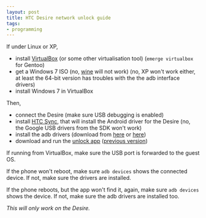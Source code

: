 ```yaml
---
layout: post
title: HTC Desire network unlock guide
tags:
- programming
---
```


If under Linux or XP,

* install [VirtualBox][2] (or some other virtualisation tool) (`emerge
  virtualbox` for Gentoo)
* get a Windows 7 ISO (no, [wine][1] will not work) (no, XP won't work either,
  at least the 64-bit version has troubles with the the adb interface drivers)
* install Windows 7 in VirtualBox

[1]: https://www.winehq.org/
[2]: https://www.virtualbox.org

Then,

* connect the Desire (make sure USB debugging is enabled)
* install [HTC Sync][3], that will install the Android driver for the Desire
  (no, the Google USB drivers from the SDK won't work)
* install the adb drivers (download from [here][5] or [here][6])
* download and run the [unlock app][7] ([previous version][8])

[3]: http://drivers.softpedia.com/progDownload/HTC-Sync-Manager-USB-Driver-20410-Download-240924.html
[4]: http://forum.xda-developers.com/showthread.php?t=943726
[5]: http://downloads.unrevoked.com/recovery/android-usb-driver.zip
[6]: http://www.sieempi.eu/data/android-usb-driver.zip
[7]: http://www.sieempi.eu/data/HTC_Desire_Unlock_v0.9.5.rar
[8]: http://www.sieempi.eu/data/HTC_Desire_Unlock_v0.9.4.rar

If running from VirtualBox, make sure the USB port is forwarded to the guest
OS.

If the phone won't reboot, make sure `adb devices` shows the connected device.
If not, make sure the drivers are installed.

If the phone reboots, but the app won't find it, again, make sure `adb devices`
shows the device. If not, make sure the adb drivers are installed too.

*This will only work on the Desire.*

